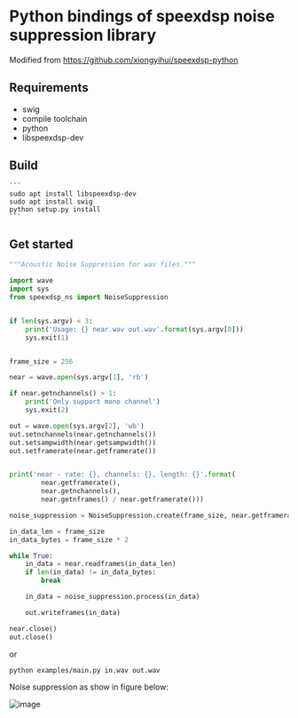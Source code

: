 Python bindings of speexdsp noise suppression library
===================

Modified from https://github.com/xiongyihui/speexdsp-python

## Requirements
+ swig
+ compile toolchain
+ python
+ libspeexdsp-dev

## Build

    ```
    sudo apt install libspeexdsp-dev
    sudo apt install swig
    python setup.py install
    ```

## Get started
```python
"""Acoustic Noise Suppression for wav files."""

import wave
import sys
from speexdsp_ns import NoiseSuppression


if len(sys.argv) < 3:
    print('Usage: {} near.wav out.wav'.format(sys.argv[0]))
    sys.exit(1)


frame_size = 256

near = wave.open(sys.argv[1], 'rb')

if near.getnchannels() > 1:
    print('Only support mono channel')
    sys.exit(2)

out = wave.open(sys.argv[2], 'wb')
out.setnchannels(near.getnchannels())
out.setsampwidth(near.getsampwidth())
out.setframerate(near.getframerate())


print('near - rate: {}, channels: {}, length: {}'.format(
        near.getframerate(),
        near.getnchannels(),
        near.getnframes() / near.getframerate()))

noise_suppression = NoiseSuppression.create(frame_size, near.getframerate())

in_data_len = frame_size
in_data_bytes = frame_size * 2

while True:
    in_data = near.readframes(in_data_len)
    if len(in_data) != in_data_bytes:
        break

    in_data = noise_suppression.process(in_data)

    out.writeframes(in_data)

near.close()
out.close()
```

or

```python examples/main.py in.wav out.wav```

Noise suppression as show in figure below:

![image](examples/pic.jpg)
